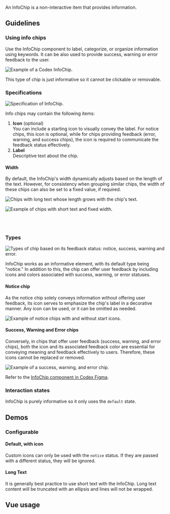 <script setup>
import ChipWithIcon from '@/../component-demos/info-chip/examples/ChipWithIcon.vue';
import ChipWithLongText from '@/../component-demos/info-chip/examples/ChipWithLongText.vue';
import { CdxInfoChip } from '@wikimedia/codex';

const controlsConfig = [
	{
		name: 'icon',
		type: 'icon'
	},
	{
		name: 'status',
		type: 'radio',
		options: [ 'notice', 'warning', 'error', 'success' ],
	},
	{
		name: 'default',
		type: 'slot',
		default: 'Info Chip'
	}
];
</script>

An InfoChip is a non-interactive item that provides information.

## Guidelines

### Using info chips
Use the InfoChip component to label, categorize, or organize information using keywords. It can be also used to provide success, warning or error feedback to the user.

![Example of a Codex InfoChip.](../../assets/components/info-chip-using.svg)

This type of chip is just informative so it cannot be clickable or removable.

### Specifications
![Specification of InfoChip.](../../assets/components/info-chip-specifications.svg)

Info chips may contain the following items:
1. **Icon** (optional)<br>You can include a starting icon to visually convey the label. For notice chips, this icon is optional, while for chips providing feedback (error, warning, and success chips), the icon is required to communicate the feedback status effectively.
2. **Label**<br>Descriptive text about the chip.

#### Width
By default, the InfoChip's width dynamically adjusts based on the length of the text. However, for consistency when grouping similar chips, the width of these chips can also be set to a fixed value, if required.

<div class="cdx-docs-col cdx-docs-col-start cdx-docs-col-m">

![Chips with long text whose length grows with the chip's text.](../../assets/components/info-chip-specifications-fixed-width.svg)
</div>
<div class="cdx-docs-col cdx-docs-col-end cdx-docs-col-m">

![Example of chips with short text and fixed width.](../../assets/components/info-chip-specifications-length.svg)
</div>
<br>&nbsp;<br>

### Types

![Types of chip based on its feedback status: notice, success, warning and error.](../../assets/components/info-chip-types.svg)

InfoChip works as an informative element, with its default type being "notice." In addition to this, the chip can offer user feedback by including icons and colors associated with success, warning, or error statuses.

#### Notice chip
As the notice chip solely conveys information without offering user feedback, its icon serves to emphasize the chip's label in a decorative manner. Any icon can be used, or it can be omitted as needed.

![Example of notice chips with and without start icons.](../../assets/components/info-chip-types-notice.svg)

#### Success, Warning and Error chips
Conversely, in chips that offer user feedback (success, warning, and error chips), both the icon and its associated feedback color are essential for conveying meaning and feedback effectively to users. Therefore, these icons cannot be replaced or removed.

![Example of a success, warning, and error chip.](../../assets/components/info-chip-types-feedback.svg)

Refer to the [InfoChip component in Codex Figma](https://www.figma.com/file/KoDuJMadWBXtsOtzGS4134/%E2%9D%96-Codex-components?type=design&node-id=8952-74698&mode=design&t=2O0ceqiRfqCtnidq-11).

### Interaction states
InfoChip is purely informative so it only uses the `default` state.

## Demos

### Configurable

<cdx-demo-wrapper :controls-config="controlsConfig" :show-generated-code="true">

<template v-slot:demo="{ propValues, slotValues }" :show-generated-code="true">
	<cdx-info-chip v-bind="propValues">
		{{ slotValues.default }}
	</cdx-info-chip>
</template>

</cdx-demo-wrapper>

#### Default, with icon
Custom icons can only be used with the `notice` status. If they are passed with
a different status, they will be ignored.

<cdx-demo-wrapper>
<template v-slot:demo>
	<chip-with-icon />
</template>

<template v-slot:code>

:::code-group

<<< @/../component-demos/info-chip/examples/ChipWithIcon.vue [NPM]

<<< @/../component-demos/info-chip/examples-mw/ChipWithIcon.vue [MediaWiki]

:::

</template>
</cdx-demo-wrapper>

#### Long Text
It is generally best practice to use short text with the InfoChip. Long text
content will be truncated with an ellipsis and lines will not be wrapped.

<cdx-demo-wrapper>
<template v-slot:demo>
	<chip-with-long-text />
</template>
</cdx-demo-wrapper>

## Vue usage
